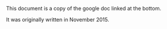 This document is a copy of the google doc linked at the bottom.  

It was originally written in November 2015.


